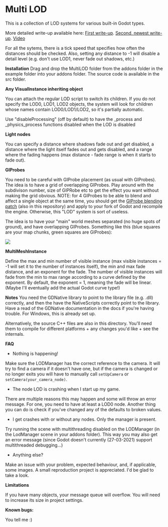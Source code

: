 # Multi LOD
This is a collection of LOD systems for various built-in Godot types.

More detailed write-up available here:
[First write-up](https://puchik.now.sh/posts/lod/).
[Second, newest write-up](https://puchik.now.sh/posts/multithreaded-lod/).
[Video](https://www.youtube.com/watch?v=4xWTnD7X1jU)

For all the sytems, there is a tick speed that specifies how often the distances should be checked. Also, setting any distance to -1 will disable a detail level (e.g. don't use
LOD1, never fade out shadows, etc.)

**Installation**
Drag and drop the MultiLOD folder from the addons folder in the example folder into your addons folder. The source code is available in the src folder.

**Any VisualInstance inheriting object**

You can attach the regular LOD script to switch its children. If you do not specify the LOD0, LOD1, LOD2 objects, the
system will look for children whose names contain LOD0/LOD1/LOD2, so it's partially automatic.

Use "disableProcessing" (off by default) to have the \_process and \_physics_process functions disabled when the LOD is disabled

**Light nodes** 

You can specify a distance where shadows fade out and get disabled, a distance where the light itself fades out and gets disabled,
and a range where the fading happens (max distance - fade range is when it starts to fade out).

**GIProbes**

You need to be careful with GIProbe placement (as usual with GIProbes). The idea is to have a grid of overlapping GIProbes. Play around with the subdivison number, size of GIPRobe etc to get the effect you want without making the grid obvious. NOTE: for 4 GIProbes to be able to blend and affect a single object at the same time, you should get the [GIProbe blending patch](https://github.com/puchik/godot-extras/tree/master/patches/giprobe-blending) (also in this repository) and apply to your fork of Godot and recompile the engine. Otherwise, this "LOD" system is sort of useless.

The idea is to have your "main" world meshes separated (no huge spots of ground), and have overlapping GIProbes. Something like this (blue squares are your map chunks, green squares are GIProbes):

![](https://puchik.now.sh/images/lod-post/giprobe-layout.jpg)

**MultiMeshInstance**

Define the max and min number of visible instance (max visible instances = -1 will set it to the number of instances itself), the min and max fade distance, and an exponent for the fade. The number of visible instances will fade from the min to max range according to a curve
defined by the exponent. By default, the exponent = 1, meaning the fade will be linear. (Maybe I'll eventually add the actual Godot curve type!)


**Notes**
You need the GDNative library to point to the library file (e.g. .dll) correctly, and then the have the NativeScripts correctly point to the library. Have a read of the GDNative documentation in the docs if you're having trouble.
For Windows, this is already set up.

Alternatively, the source C++ files are also in this directory. You'll need them to compile for different platforms + any changes you'd like + see the internals.

**FAQ**
* Nothing is happening!

Make sure the LODManager has the correct reference to the camera. It will try to find a camera if it doesn't have one, but
if the camera is changed or no longer exits you will have to manually call `setUpCamera` or `setCamera(your_camera_node)`.

* The node LOD is crashing when I start up my game.

There are multiple reasons this may happen and some will throw an error message. For one, you need to have at least a LOD0
node. Another thing you can do is check if you've changed any of the defaults to broken values. 

* I get crashes with or without any nodes. Only the manager is present.

Try running the scene with multithreading disabled on the LODManager (in the LodManager scene in your addons folder). This
way you may also get an error message (since Godot doesn't currently (27-03-2021) support multithreaded debugging...)

* Anything else?

Make an issue with your problem, expected behaviour, and, if applicable, some images. A small reproduction project is appreciated. I'd be glad to take a look.

**Limitations**

If you have many objects, your message queue will overflow. You will need to increase its size in project settings.

**Known bugs:**

You tell me :)
